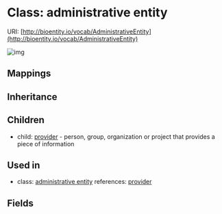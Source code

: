 # Class: administrative entity




URI: [http://bioentity.io/vocab/AdministrativeEntity](http://bioentity.io/vocab/AdministrativeEntity)

![img](http://yuml.me/diagram/nofunky;dir:TB/class/\[AdministrativeEntity]^-\[Provider])
## Mappings

## Inheritance

## Children

 *  child: [provider](Provider.md) - person, group, organization or project that provides a piece of information
## Used in

 *  class: [administrative entity](AdministrativeEntity.md) references: [provider](Provider.md)
## Fields


